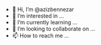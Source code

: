 - 👋 Hi, I’m @azizbennezar
- 👀 I’m interested in ...
- 🌱 I’m currently learning ...
- 💞️ I’m looking to collaborate on ...
- 📫 How to reach me ...

<!---
azizbennezar/azizbennezar is a ✨ special ✨ repository because its `README.md` (this file) appears on your GitHub profile.
You can click the Preview link to take a look at your changes.
--->
